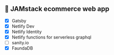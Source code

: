 ## 🚀 JAMstack ecommerce web app

- [x] Gatsby
- [x] Netlify Dev
- [x] Netlify Identity
- [x] Netlify functions for serverless graphql
- [ ] sanity.io
- [x] FaundaDB
